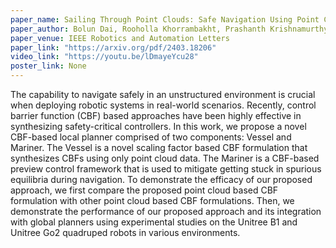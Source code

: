 ```yaml
---
paper_name: Sailing Through Point Clouds: Safe Navigation Using Point Cloud Based Control Barrier Functions
paper_author: Bolun Dai, Rooholla Khorrambakht, Prashanth Krishnamurthy, Farshad Khorrami
paper_venue: IEEE Robotics and Automation Letters
paper_link: "https://arxiv.org/pdf/2403.18206"
video_link: "https://youtu.be/lDmayeYcu28"
poster_link: None
---
```

The capability to navigate safely in an unstructured environment is crucial when deploying robotic systems in real-world scenarios. Recently, control barrier function (CBF) based approaches have been highly effective in synthesizing safety-critical controllers. In this work, we propose a novel CBF-based local planner comprised of two components: Vessel and Mariner. The Vessel is a novel scaling factor based CBF formulation that synthesizes CBFs using only point cloud data. The Mariner is a CBF-based preview control framework that is used to mitigate getting stuck in spurious equilibria during navigation. To demonstrate the efficacy of our proposed approach, we first compare the proposed point cloud based CBF formulation with other point cloud based CBF formulations. Then, we demonstrate the performance of our proposed approach and its integration with global planners using experimental studies on the Unitree B1 and Unitree Go2 quadruped robots in various environments.
